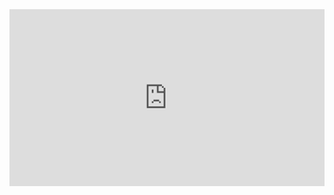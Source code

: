﻿<iframe width="560" height="315" src="https://www.youtube.com/embed/pdrAorCb8XU" title="YouTube video player" frameborder="0" allow="accelerometer; autoplay; clipboard-write; encrypted-media; gyroscope; picture-in-picture" allowfullscreen></iframe>
